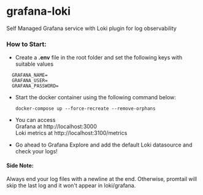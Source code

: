 # grafana-loki

Self Managed Grafana service with Loki plugin for log observability

### How to Start:

- Create a **.env** file in the root folder and set the following keys with suitable values

```
  GRAFANA_NAME=
  GRAFANA_USER=
  GRAFANA_PASSWORD=
```

- Start the docker container using the following command below:

  ```
  docker-compose up --force-recreate --remove-orphans
  ```

- You can access \
  Grafana at http://localhost:3000 \
  Loki metrics at http://localhost:3100/metrics

- Go ahead to Grafana Explore and add the default Loki datasource and check your logs!

#### Side Note:

Always end your log files with a newline at the end. Otherwise, promtail will skip the last log and it won't appear in loki/grafana.
